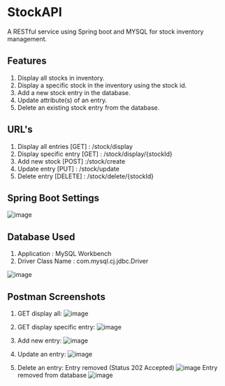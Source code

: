 # StockAPI
A RESTful service using Spring boot and MYSQL for stock inventory management.

## Features
1. Display all stocks in inventory.
2. Display a specific stock in the inventory using the stock id.
3. Add a new stock entry in the database.
4. Update attribute(s) of an entry.
5. Delete an existing stock entry from the database.

## URL's

1. Display all entries [GET] : /stock/display
2. Display specific entry [GET] : /stock/display/{stockId}
3. Add new stock [POST] :/stock/create
4. Update entry [PUT] : /stock/update
5. Delete entry [DELETE] : /stock/delete/{stockId}

## Spring Boot Settings

![image](https://user-images.githubusercontent.com/53475276/129139164-55c1f314-aba9-4674-a553-b72ca4affbe3.png)


## Database Used 
1. Application : MySQL Workbench
2. Driver Class Name : com.mysql.cj.jdbc.Driver

![image](https://user-images.githubusercontent.com/53475276/129138888-1281a9c7-71d1-4b8c-8b43-09cc661b5196.png)


## Postman Screenshots

1. GET display all: 
![image](https://user-images.githubusercontent.com/53475276/129136766-87f0d428-df15-4035-a840-f6d9dd2e35e5.png)

2. GET display specific entry:
![image](https://user-images.githubusercontent.com/53475276/129137317-0a21668c-f548-44eb-b56a-1b6e5f138d8b.png)

3. Add new entry:
![image](https://user-images.githubusercontent.com/53475276/129137416-556f837a-28aa-4c35-8715-b1946c543073.png)

4. Update an entry:
![image](https://user-images.githubusercontent.com/53475276/129137665-1f02ae51-8943-4167-845d-64c08c29f5c6.png)

5. Delete an entry:
Entry removed (Status 202 Accepted)
![image](https://user-images.githubusercontent.com/53475276/129137745-6f70d5b1-38bc-4c9c-8fdd-24970a577c5b.png)
Entry removed from database
![image](https://user-images.githubusercontent.com/53475276/129138066-e3256789-6563-49c4-87c1-1b7faef70de3.png)


